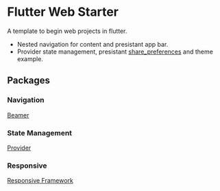 # Flutter Web Starter

A template to begin web projects in flutter.

- Nested navigation for content and presistant app bar.
- Provider state management, presistant [share_preferences](https://pub.dev/packages/shared_preferences) and theme example.

## Packages

### Navigation

[Beamer](https://pub.dev/packages/beamer)

### State Management

[Provider](https://pub.dev/packages/provider)

### Responsive

[Responsive Framework](https://pub.dev/packages/responsive_framework)
